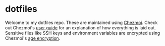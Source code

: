 # dotfiles

Welcome to my dotfiles repo. These are maintained using [Chezmoi](https://www.chezmoi.io/). Check out Chezmoi's [user guide](https://www.chezmoi.io/user-guide/command-overview/) for an explanation of how everything is laid out. Sensitive files like SSH keys and environment variables are encrypted using Chezmoi's [age encryption](https://www.chezmoi.io/user-guide/encryption/age/).
